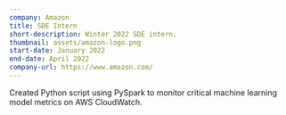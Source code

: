 ```yaml
---
company: Amazon
title: SDE Intern
short-description: Winter 2022 SDE intern.
thumbnail: assets/amazon-logo.png
start-date: January 2022
end-date: April 2022
company-url: https://www.amazon.com/
---
```


Created Python script using PySpark to monitor critical machine learning model metrics on AWS CloudWatch.
